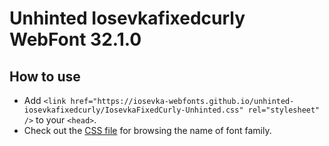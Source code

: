 # Unhinted Iosevkafixedcurly WebFont 32.1.0

## How to use

- Add `<link href="https://iosevka-webfonts.github.io/unhinted-iosevkafixedcurly/IosevkaFixedCurly-Unhinted.css" rel="stylesheet" />` to your `<head>`.
- Check out the [CSS file](./IosevkaFixedCurly-Unhinted.css) for browsing the name of font family.

